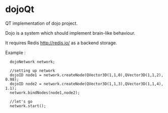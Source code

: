 # dojoQt
QT implementation of dojo project.

Dojo is a system which should implement brain-like behaviour.

It requires Redis http://redis.io/ as a backend storage.

Example :

  
      dojoNetwork network;
      
      //setting up network
      dojoID node1 = network.createNode(QVector3D(1,1,0),QVector3D(1,1,2), 0.98);
      dojoID node2 = network.createNode(QVector3D(1,1,3),QVector3D(1,1,4), 1.1);
      network.bindNodes(node1,node2);
      
      //let's go
      network.start();




